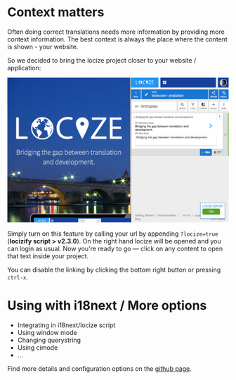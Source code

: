 # Context matters

Often doing correct translations needs more information by providing more context information. The best context is always the place where the content is shown - your website.

So we decided to bring the locize project closer to your website / application:

![](/assets/editor.png)

Simply turn on this feature by calling your url by appending `?locize=true` (**locizify script > v2.3.0**). On the right hand locize will be opened and you can login as usual. Now you're ready to go — click on any content to open that text inside your project.

You can disable the linking by clicking the bottom right button or pressing `ctrl-x`.

# Using with i18next / More options

- Integrating in i18next/locize script
- Using window mode
- Changing querystring
- Using cimode
- ...

Find more details and configuration options on the [github page](https://github.com/locize/locize-editor).
